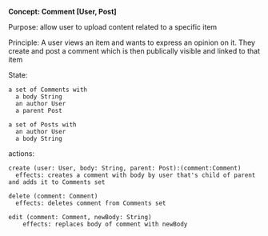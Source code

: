 **Concept: Comment [User, Post]**

Purpose: allow user to upload content related to a specific item

Principle: A user views an item and wants to express an opinion on it. They create and post a comment which is then publically visible and linked to that item

State:

    a set of Comments with
      a body String
      an author User
      a parent Post

    a set of Posts with
      an author User
      a body String

actions:

    create (user: User, body: String, parent: Post):(comment:Comment)
      effects: creates a comment with body by user that's child of parent and adds it to Comments set

    delete (comment: Comment)
      effects: deletes comment from Comments set

    edit (comment: Comment, newBody: String)
        effects: replaces body of comment with newBody
